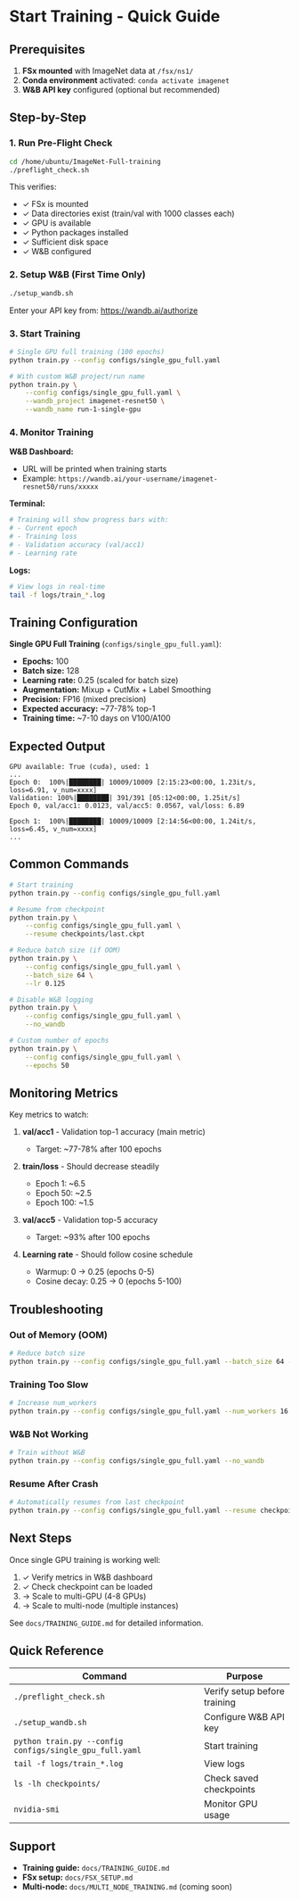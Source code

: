 # Start Training - Quick Guide

## Prerequisites

1. **FSx mounted** with ImageNet data at `/fsx/ns1/`
2. **Conda environment** activated: `conda activate imagenet`
3. **W&B API key** configured (optional but recommended)

## Step-by-Step

### 1. Run Pre-Flight Check

```bash
cd /home/ubuntu/ImageNet-Full-training
./preflight_check.sh
```

This verifies:
- ✓ FSx is mounted
- ✓ Data directories exist (train/val with 1000 classes each)
- ✓ GPU is available
- ✓ Python packages installed
- ✓ Sufficient disk space
- ✓ W&B configured

### 2. Setup W&B (First Time Only)

```bash
./setup_wandb.sh
```

Enter your API key from: https://wandb.ai/authorize

### 3. Start Training

```bash
# Single GPU full training (100 epochs)
python train.py --config configs/single_gpu_full.yaml

# With custom W&B project/run name
python train.py \
    --config configs/single_gpu_full.yaml \
    --wandb_project imagenet-resnet50 \
    --wandb_name run-1-single-gpu
```

### 4. Monitor Training

**W&B Dashboard:**
- URL will be printed when training starts
- Example: `https://wandb.ai/your-username/imagenet-resnet50/runs/xxxxx`

**Terminal:**
```bash
# Training will show progress bars with:
# - Current epoch
# - Training loss
# - Validation accuracy (val/acc1)
# - Learning rate
```

**Logs:**
```bash
# View logs in real-time
tail -f logs/train_*.log
```

## Training Configuration

**Single GPU Full Training** (`configs/single_gpu_full.yaml`):
- **Epochs:** 100
- **Batch size:** 128
- **Learning rate:** 0.25 (scaled for batch size)
- **Augmentation:** Mixup + CutMix + Label Smoothing
- **Precision:** FP16 (mixed precision)
- **Expected accuracy:** ~77-78% top-1
- **Training time:** ~7-10 days on V100/A100

## Expected Output

```
GPU available: True (cuda), used: 1
...
Epoch 0:  100%|████████| 10009/10009 [2:15:23<00:00, 1.23it/s, loss=6.91, v_num=xxxx]
Validation: 100%|████████| 391/391 [05:12<00:00, 1.25it/s]
Epoch 0, val/acc1: 0.0123, val/acc5: 0.0567, val/loss: 6.89

Epoch 1:  100%|████████| 10009/10009 [2:14:56<00:00, 1.24it/s, loss=6.45, v_num=xxxx]
...
```

## Common Commands

```bash
# Start training
python train.py --config configs/single_gpu_full.yaml

# Resume from checkpoint
python train.py \
    --config configs/single_gpu_full.yaml \
    --resume checkpoints/last.ckpt

# Reduce batch size (if OOM)
python train.py \
    --config configs/single_gpu_full.yaml \
    --batch_size 64 \
    --lr 0.125

# Disable W&B logging
python train.py \
    --config configs/single_gpu_full.yaml \
    --no_wandb

# Custom number of epochs
python train.py \
    --config configs/single_gpu_full.yaml \
    --epochs 50
```

## Monitoring Metrics

Key metrics to watch:

1. **val/acc1** - Validation top-1 accuracy (main metric)
   - Target: ~77-78% after 100 epochs
   
2. **train/loss** - Should decrease steadily
   - Epoch 1: ~6.5
   - Epoch 50: ~2.5
   - Epoch 100: ~1.5

3. **val/acc5** - Validation top-5 accuracy
   - Target: ~93% after 100 epochs

4. **Learning rate** - Should follow cosine schedule
   - Warmup: 0 → 0.25 (epochs 0-5)
   - Cosine decay: 0.25 → 0 (epochs 5-100)

## Troubleshooting

### Out of Memory (OOM)
```bash
# Reduce batch size
python train.py --config configs/single_gpu_full.yaml --batch_size 64 --lr 0.125
```

### Training Too Slow
```bash
# Increase num_workers
python train.py --config configs/single_gpu_full.yaml --num_workers 16
```

### W&B Not Working
```bash
# Train without W&B
python train.py --config configs/single_gpu_full.yaml --no_wandb
```

### Resume After Crash
```bash
# Automatically resumes from last checkpoint
python train.py --config configs/single_gpu_full.yaml --resume checkpoints/last.ckpt
```

## Next Steps

Once single GPU training is working well:

1. ✓ Verify metrics in W&B dashboard
2. ✓ Check checkpoint can be loaded
3. → Scale to multi-GPU (4-8 GPUs)
4. → Scale to multi-node (multiple instances)

See `docs/TRAINING_GUIDE.md` for detailed information.

## Quick Reference

| Command | Purpose |
|---------|---------|
| `./preflight_check.sh` | Verify setup before training |
| `./setup_wandb.sh` | Configure W&B API key |
| `python train.py --config configs/single_gpu_full.yaml` | Start training |
| `tail -f logs/train_*.log` | View logs |
| `ls -lh checkpoints/` | Check saved checkpoints |
| `nvidia-smi` | Monitor GPU usage |

## Support

- **Training guide:** `docs/TRAINING_GUIDE.md`
- **FSx setup:** `docs/FSX_SETUP.md`
- **Multi-node:** `docs/MULTI_NODE_TRAINING.md` (coming soon)
